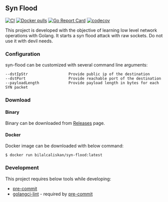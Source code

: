 ## Syn Flood

[![CI](https://github.com/bilalcaliskan/syn-flood/workflows/CI/badge.svg?event=push)](https://github.com/bilalcaliskan/syn-flood/actions?query=workflow%3ACI)
[![Docker pulls](https://img.shields.io/docker/pulls/bilalcaliskan/syn-flood)](https://hub.docker.com/r/bilalcaliskan/syn-flood/)
[![Go Report Card](https://goreportcard.com/badge/github.com/bilalcaliskan/syn-flood)](https://goreportcard.com/report/github.com/bilalcaliskan/syn-flood)
[![codecov](https://codecov.io/gh/bilalcaliskan/syn-flood/branch/master/graph/badge.svg)](https://codecov.io/gh/bilalcaliskan/syn-flood)

This project is developed with the objective of learning low level network operations with Golang. It starts a syn flood attack
with raw sockets. Do not use it with devil needs.

### Configuration
syn-flood can be customized with several command line arguments:
```
--dstIpStr                  Provide public ip of the destination
--dstPort                   Provide reachable port of the destination
--payloadLength             Provide payload length in bytes for each SYN packet
```

### Download

#### Binary
Binary can be downloaded from [Releases](https://github.com/bilalcaliskan/syn-flood/releases) page.

#### Docker
Docker image can be downloaded with below command:
```shell
$ docker run bilalcaliskan/syn-flood:latest
```

### Development
This project requires below tools while developing:
- [pre-commit](https://pre-commit.com/)
- [golangci-lint](https://golangci-lint.run/usage/install/) - required by [pre-commit](https://pre-commit.com/)
